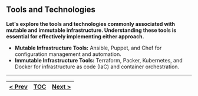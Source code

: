 ## Tools and Technologies
**Let's explore the tools and technologies commonly associated with mutable and immutable infrastructure. Understanding these tools is essential for effectively implementing either approach.**

*   **Mutable Infrastructure Tools:** Ansible, Puppet, and Chef for configuration management and automation.
*   **Immutable Infrastructure Tools:** Terraform, Packer, Kubernetes, and Docker for infrastructure as code (IaC) and container orchestration.

---
|[< Prev](s8.md)| [TOC](toc.md)  | [Next >](s10.md)|
|---------------|----------------|---------------|
<!-- pagebreak -->
